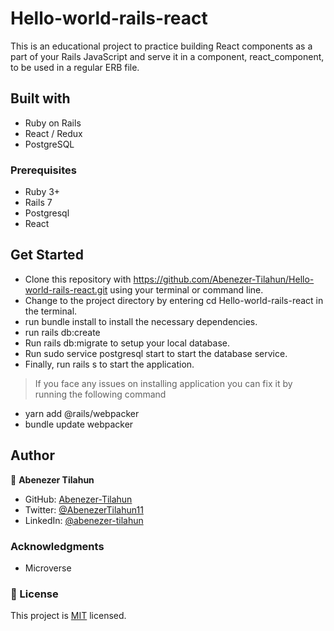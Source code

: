 # Hello-world-rails-react

This is an educational project to practice building React components as a part of your Rails JavaScript and serve it in a component, react_component, to be used in a regular ERB file.

## Built with

- Ruby on Rails
- React / Redux
- PostgreSQL

### Prerequisites

- Ruby 3+
- Rails 7
- Postgresql
- React

## Get Started

- Clone this repository with https://github.com/Abenezer-Tilahun/Hello-world-rails-react.git using your terminal or command line.
- Change to the project directory by entering cd Hello-world-rails-react in the terminal.
- run bundle install to install the necessary dependencies.
- run rails db:create
- Run rails db:migrate to setup your local database.
- Run sudo service postgresql start to start the database service.
- Finally, run rails s to start the application.

> If you face any issues on  installing application you can fix it by running the following command
- yarn add @rails/webpacker
- bundle update webpacker

## Author

👤 **Abenezer Tilahun**

- GitHub: [Abenezer-Tilahun](https://github.com/Abenezer-Tilahun)
- Twitter: [@AbenezerTilahun11](https://twitter.com/AbenezerTilah11)
- LinkedIn: [@abenezer-tilahun](https://abenezer-tilahun.github.io/My-Portfolio/)

### Acknowledgments

- Microverse

### 📝 License

This project is [MIT](./LICENSE) licensed.